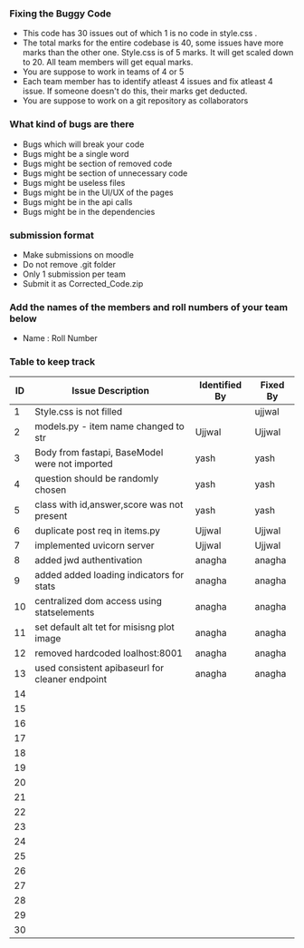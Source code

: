 ### Fixing the Buggy Code

- This code has 30 issues out of which 1 is no code in style.css . 
- The total marks for the entire codebase is 40, some issues have more marks than the other one. Style.css is of 5 marks. It will get scaled down to 20. All team members will get equal marks.
- You are suppose to work in teams of 4 or 5
- Each team member has to identify atleast 4 issues and fix atleast 4 issue. If someone doesn't do this, their marks get deducted.
- You are suppose to work on a git repository as collaborators

### What kind of bugs are there

- Bugs which will break your code
- Bugs might be a single word
- Bugs might be section of removed code
- Bugs might be section of unnecessary code
- Bugs might be useless files
- Bugs might be in the UI/UX of the pages
- Bugs might be in the api calls
- Bugs might be in the dependencies  

### submission format

- Make submissions on moodle
- Do not remove .git folder 
- Only 1 submission per team
- Submit it as Corrected_Code.zip

### Add the names of the members and roll numbers of your team below

- Name : Roll Number

### Table to keep track

| ID  | Issue Description                        | Identified By | Fixed By     |
|-----|------------------------------------------|---------------|--------------|
| 1   | Style.css is not filled                  |               |     ujjwal   |
| 2   | models.py - item name changed to str     | Ujjwal        |   Ujjwal       |
| 3   |Body from fastapi, BaseModel were not imported| yash      | yash         |
| 4   |question should be randomly chosen        | yash          | yash         |
| 5   | class with id,answer,score was not present| yash         | yash         |
| 6   | duplicate post req in items.py           | Ujjwal        |     Ujjwal   |
| 7   | implemented uvicorn server               | Ujjwal        | Ujjwal       |
| 8   | added jwd authentivation                 | anagha        |  anagha             |
| 9   | added added loading indicators for stats |  anagha             |         anagha     |
| 10  | centralized dom access using statselements  | anagha              |anagha              |
| 11  | set default alt tet for misisng plot image   |      anagha          |    anagha           |
| 12  | removed hardcoded loalhost:8001          |anagha               |   anagha           |
| 13  | used consistent apibaseurl for cleaner endpoint  |  anagha             |anagha              |
| 14  |                                          |               |              |
| 15  |                                          |               |              |
| 16  |                                          |               |              |
| 17  |                                          |               |              |
| 18  |                                          |               |              |
| 19  |                                          |               |              |
| 20  |                                          |               |              |
| 21  |                                          |               |              |
| 22  |                                          |               |              |
| 23  |                                          |               |              |
| 24  |                                          |               |              |
| 25  |                                          |               |              |
| 26  |                                          |               |              |
| 27  |                                          |               |              |
| 28  |                                          |               |              |
| 29  |                                          |               |              |
| 30  |                                          |               |              |
